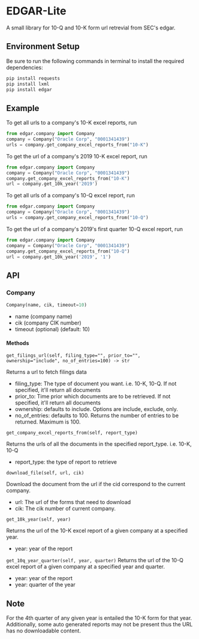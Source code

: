 # EDGAR-Lite
A small library for 10-Q and 10-K form url retrevial from SEC's edgar.

## Environment Setup
Be sure to run the following commands in terminal to install the required dependencies:
```bash
pip install requests
pip install lxml
pip install edgar
```

## Example
To get all urls to a company's 10-K excel reports, run

``` python
from edgar.company import Company
company = Company("Oracle Corp", "0001341439")
urls = company.get_company_excel_reports_from("10-K")
```

To get the url of a company's 2019 10-K excel report, run

``` python
from edgar.company import Company
company = Company("Oracle Corp", "0001341439")
company.get_company_excel_reports_from("10-K")
url = company.get_10k_year('2019')
```

To get all urls of a company's 10-Q excel report, run

``` python
from edgar.company import Company
company = Company("Oracle Corp", "0001341439")
urls = company.get_company_excel_reports_from("10-Q")
```

To get the url of a company's 2019's first quarter 10-Q excel report, run

``` python
from edgar.company import Company
company = Company("Oracle Corp", "0001341439")
company.get_company_excel_reports_from("10-Q")
url = company.get_10k_year('2019', '1')
```

## API

### Company
```python
Company(name, cik, timeout=10)
```
* name (company name)
* cik (company CIK number)
* timeout (optional) (default: 10)

#### Methods

`get_filings_url(self, filing_type="", prior_to="", ownership="include", no_of_entries=100) -> str`

Returns a url to fetch filings data
* filing_type: The type of document you want. i.e. 10-K, 10-Q. If not specified, it'll return all documents
* prior_to: Time prior which documents are to be retrieved. If not specified, it'll return all documents
* ownership: defaults to include. Options are include, exclude, only.
* no_of_entries: defaults to 100. Returns the number of entries to be returned. Maximum is 100.


`get_company_excel_reports_from(self, report_type)`

Returns the urls of all the documents in the specified report_type. i.e. 10-K, 10-Q
* report_type: the type of report to retrieve


`download_file(self, url, cik)`

Download the document from the url if the cid correspond to the current company.
* url: The url of the forms that need to download
* cik: The cik number of current company.


`get_10k_year(self, year)`

Returns the url of the 10-K excel report of a given company at a specified year. 
* year: year of the report

`get_10q_year_quarter(self, year, quarter)`
Returns the url of the 10-Q excel report of a given company at a specified year and quarter. 
* year: year of the report
* year: quarter of the year

## Note
For the 4th quarter of any given year is entailed the 10-K form for that year.  Additionally, some auto generated reports may not be present thus the URL has no downloadable content.  